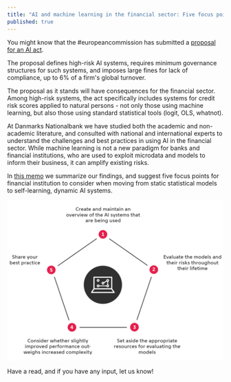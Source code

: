 ```yaml
---
title: "AI and machine learning in the financial sector: Five focus points"
published: true
---
```


You might know that the #europeancommission has submitted a [proposal for an AI act](https://eur-lex.europa.eu/legal-content/EN/TXT/?uri=CELEX%3A52021PC0206).

The proposal defines high-risk AI systems, requires minimum governance structures for such systems, and imposes large fines for lack of compliance, up to 6% of a firm's global turnover.

The proposal as it stands will have consequences for the financial sector. Among high-risk systems, the act specifically includes systems for credit risk scores applied to natural persons - not only those using machine learning, but also those using standard statistical tools (logit, OLS, whatnot).

At Danmarks Nationalbank we have studied both the academic and non-academic literature, and consulted with national and international experts to understand the challenges and best practices in using AI in the financial sector. While machine learning is not a new paradigm for banks and financial institutions, who are used to exploit microdata and models to inform their business, it can amplify existing risks.

In [this memo](https://www.nationalbanken.dk/en/publications/Pages/2022/04/AI-and-machine-learning-in-the-financial-sector-Five-focus-points.aspx) we summarize our findings, and suggest five focus points for financial institution to consider when moving from static statistical models to self-learning, dynamic AI systems.

![Five focus points for AI governance](https://github.com/alemartinello/alemartinello.github.io/blob/b60161633fa717b3c58d9e0c8c9f9a1fa009f3af/files/pics_posts/AI_5_focus_points.png?raw=true)

Have a read, and if you have any input, let us know!
